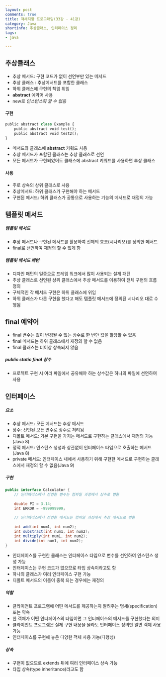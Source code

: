 ```yaml
---
layout: post
comments: true
title: 객체지향 프로그래밍(33강 - 41강)
category: Java
shortinfo: 추상클래스, 인터페이스 정리
tags:
- java

---
```




## 추상클래스

- 추상 메서드: 구현 코드가 없이 선언부만 있는 메서드
- 추상 클래스 : 추상메서드를 포함한 클래스
- 하위 클래스에 구현의 책임 위임
- **abstract** 예약어 사용
- new로 *인스턴스화 할 수 없음*

#### 구현

```python
public abstract class Example {
    public abstract void test();
    public abstract void test2();
}
```

- 메서드와 클래스에 **abstract** 키워드 사용
- 추상 메서드가 포함된 클래스는 추상 클래스로 선언
- 모든 메서드가 구현되었어도 클래스에 abstract 키워드를 사용하면 추상 클래스

#### 사용

- 주로 상속의 상위 클래스로 사용
- 추상메서드: 하위 클래스가 구현해야 하는 메서드
- 구현된 메서드: 하위 클래스가 공통으로 사용하는 기능의 메서드로 재정의 가능



## 템플릿 메서드

##### 템플릿 메서드


- 추상 메서드나 구현된 메서드를 활용하여 전체의 흐름(시나리오)를 정의한 메서드
- final로 선언하여 재정의 할 수 없게 함

##### 템플릿 메서드 패턴

- 디자인 패턴의 일종으로 프레임 워크에서 많이 사용되는 설계 패턴
- 추상 클래스로 선언된 상위 클래스에서 추상 메서드를 이용하여 전체 구현의 흐름 정의
- 구체적인 각 메서드 구현은 하위 클래스에 위임
- 하위 클래스가 다른 구현을 했다고 해도 템플릿 메서드에 정의된 시나리오 대로 수행됨



## final 예약어

- final 변수는 값이 변경될 수 없는 상수로 한 번만 값을 할당할 수 있음
- final 메서드는 하위 클래스에서 재정의 할 수 없음
- final 클래스는 더이상 상속되지 않음

#####  public static final 상수

- 프로젝트 구현 시 여러 파일에서 공유해야 하는 상수값은 하나의 파일에 선언하여 사용



## 인터페이스

##### 요소

- 추상 메서드: 모든 메서드는 추상 메서드
- 상수: 선언된 모든 변수로 상수로 처리됨
- 디폴트 메서드: 기본 구현을 가지는 메서드로 구현하는 클래스에서 재정의 가능(Java 8)
- 정적 메서드: 인스턴스 생성과 상관없이 인터페이스 타입으로 호출하는 메서드(Java 8)
- private 메서드: 인터페이스 내에서 사용하기 위해 구현한 메서드로 구현하는 클래스에서 재정의 할 수 없음(Java 9)

##### 구현

```java
public interface Calculator {
    // 인터페이스에서 선언한 변수는 컴파일 과정에서 상수로 변환
    
    double PI = 3.14;
    int ERROR = -999999999;
    
    // 인터페이스에서 선언한 메서드는 컴파일 과정에서 추상 메서드로 변환
    
    int add(int num1, int num2);
    int substract(int num1, int num2);
    int multiply(int num1, int num2);
    int divide(int num1, int num2);
}
```

- 인터페이스를 구현한 클래스는 인터페이스 타입으로 변수를 선언하여 인스턴스 생성 가능
- 인터페이스는 구현 코드가 없으므로 타입 상속이라고도 함
- 하나의 클래스가 여러 인터페이스 구현 가능
- 디폴트 메서드의 이름이 중복 되는 경우에는 재정의

##### 역할

- 클라이언트 프로그램에 어떤 메서드를 제공하는지 알려주는 명세(specification) 또는 약속
- 한 객체가 어떤 인터페이스의 타입이면 그 인터페이스의 메서드를 구현했다는 의미
- 클라이언트 프로그램은 실제 구현 내용을 몰라도 인터페이스 정의만 알면 객체 사용 가능
- 인터페이스를 구현해 놓은 다양한 객체 사용 가능(다형성)

##### 상속

- 구현이 없으므로 extends 뒤에 여러 인터페이스 상속 가능
- 타입 상속(type inheritance)라고도 함
